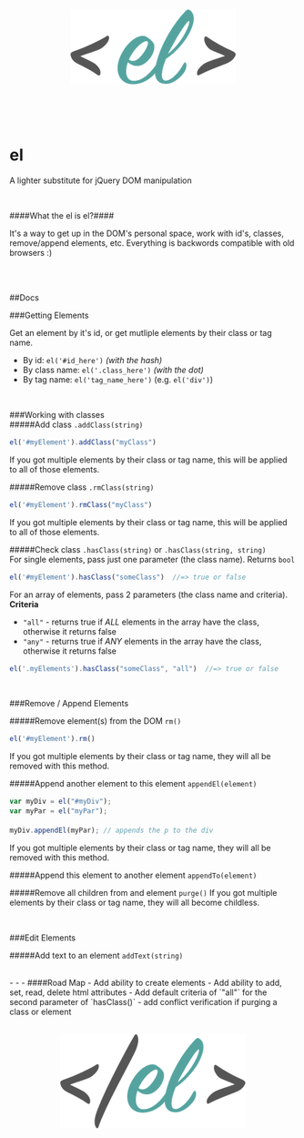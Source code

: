 <br>  
<br>  
<p align="center">
<img src="logo.png"> 	
</p>
<br>  
<br>  
<br>  


# el
A lighter substitute for jQuery DOM manipulation

<br>

####What the el is el?####

It's a way to get up in the DOM's personal space, work with id's, classes, remove/append elements, etc. 
Everything is backwords compatible with old browsers :)

<br> 
<br>

##Docs   

###Getting Elements

Get an element by it's id, or get mutliple elements by their class or tag name.  
- By id: `el('#id_here')` *(with the hash)*
- By class name: `el('.class_here')`  *(with the dot)*
- By tag name: `el('tag_name_here')` (e.g. `el('div')`)  

<br>  

###Working with classes  
#####Add class `.addClass(string)`
```javascript
el('#myElement').addClass("myClass")
```  
If you got multiple elements by their class or tag name, this will be applied to all of those elements.

#####Remove class `.rmClass(string)`
```javascript
el('#myElement').rmClass("myClass")
```  
If you got multiple elements by their class or tag name, this will be applied to all of those elements.

#####Check class `.hasClass(string)` or `.hasClass(string, string)`  
For single elements, pass just one parameter (the class name). Returns `bool`
```javascript
el('#myElement').hasClass("someClass")  //=> true or false
```  
For an array of elements, pass 2 parameters (the class name and criteria). 
**Criteria** 
- `"all"` - returns true if *ALL* elements in the array have the class, otherwise it returns false
- `"any"` - returns true if *ANY* elements in the array have the class, otherwise it returns false
```javascript
el('.myElements').hasClass("someClass", "all")  //=> true or false
``` 

<br>

###Remove / Append Elements

#####Remove element(s) from the DOM `rm()`
```javascript
el('#myElement').rm()
```  
If you got multiple elements by their class or tag name, they will all be removed with this method.

#####Append another element to this element `appendEl(element)`
```javascript
var myDiv = el("#myDiv");
var myPar = el("myPar");

myDiv.appendEl(myPar); // appends the p to the div
```  
If you got multiple elements by their class or tag name, they will all be removed with this method.

#####Append this element to another element `appendTo(element)`  

#####Remove all children from and element `purge()`
If you got multiple elements by their class or tag name, they will all become childless.  

<br>

###Edit Elements  

#####Add text to an element `addText(string)`  

<br> 
- - -
####Road Map
- Add ability to create elements
- Add ability to add, set, read, delete html attributes
- Add default criteria of `"all"` for the second parameter of `hasClass()`
- add conflict verification if purging a class or element

<br>  
<br>  
<p align="center">
<img src="closing_tag.png"> 	
</p>
<br>  
<br>
